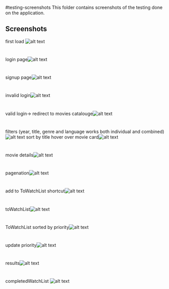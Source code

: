 #testing-screenshots
This folder contains screenshots of the testing done on the application.

## Screenshots
first load ![alt text](image.png)
#
login page![alt text](image-1.png)
#
signup page![alt text](image-2.png)
#
invalid login![alt text](image-3.png)
#
valid login-> redirect to movies catalouge![alt text](image-4.png)
#
filters (year, title, genre and language works both individual and combined)![alt text](image-5.png)
sort by title
hover over movie card![alt text](image-6.png)
#
movie details![alt text](image-7.png)
#
pagenation![alt text](image-8.png)
#
add to ToWatchList shortcut![alt text](image-9.png)
#
toWatchList![alt text](image-10.png)
#
ToWatchList sorted by priority![alt text](image-11.png)
#
update priority![alt text](image-12.png)
#
results![alt text](image-13.png)
#
completedWatchList ![alt text](image-14.png)
#